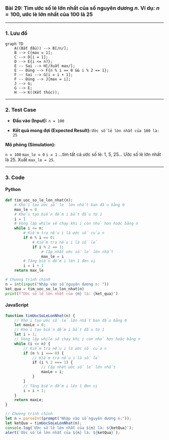 ### Bài 29: Tìm ước số lẻ lớn nhất của số nguyên dương $n$. Ví dụ: $n = 100$, ước lẻ lớn nhất của 100 là 25

---

### **1. Lưu đồ**

```mermaid
graph TD
    A((Bắt đầu)) --> B[/n/];
    B --> C[max = 1];
    C --> D[i = 1];
    D --> E{i <= n?};
    E -- Sai --> H[/Xuất max/];
    E -- Đúng --> F{n % i == 0 && i % 2 == 1};
    F -- Sai --> G[i = i + 1];
    F -- Đúng --> J[max = i];
    J --> G;
    G --> E;
    H --> K((Kết thúc));
```

---

### **2. Test Case**

- **Đầu vào (Input):** `n = 100`

- **Kết quả mong đợi (Expected Result):** `Ước số lẻ lớn nhất của 100 là: 25`


**Mô phỏng (Simulation):**

`n = 100`
`max_le = 0`
`i = 1`
...tìm tất cả ước số lẻ: 1, 5, 25...
Ước số lẻ lớn nhất là 25.
Xuất `max_le = 25`.

---

### **3. Code**

#### **Python**

```python
def tim_uoc_so_le_lon_nhat(n):
    # Khởi tạo ước số lẻ lớn nhất ban đầu bằng 0
    max_le = 0
    # Khởi tạo biến đếm i bắt đầu từ 1
    i = 1
    # Vòng lặp while sẽ chạy khi i còn nhỏ hơn hoặc bằng n
    while i <= n:
        # Kiểm tra nếu i là ước số của n
        if n % i == 0:
            # Kiểm tra nếu i là số lẻ
            if i % 2 == 1:
                # Cập nhật ước số lẻ lớn nhất
                max_le = i
        # Tăng biến đếm i lên 1 đơn vị
        i = i + 1
    return max_le

# Chương trình chính
n = int(input("Nhập vào số nguyên dương n: "))
ket_qua = tim_uoc_so_le_lon_nhat(n)
print(f"Ước số lẻ lớn nhất của {n} là: {ket_qua}")
```

#### **JavaScript**

```javascript
function timUocSoLeLonNhat(n) {
    // Khởi tạo ước số lẻ lớn nhất ban đầu bằng 0
    let maxLe = 0;
    // Khởi tạo biến đếm i bắt đầu từ 1
    let i = 1;
    // Vòng lặp while sẽ chạy khi i còn nhỏ hơn hoặc bằng n
    while (i <= n) {
        // Kiểm tra nếu i là ước số của n
        if (n % i === 0) {
            // Kiểm tra nếu i là số lẻ
            if (i % 2 === 1) {
                // Cập nhật ước số lẻ lớn nhất
                maxLe = i;
            }
        }
        // Tăng biến đếm i lên 1 đơn vị
        i = i + 1;
    }
    return maxLe;
}

// Chương trình chính
let n = parseInt(prompt("Nhập vào số nguyên dương n:"));
let ketQua = timUocSoLeLonNhat(n);
console.log(`Ước số lẻ lớn nhất của ${n} là: ${ketQua}`);
alert(`Ước số lẻ lớn nhất của ${n} là: ${ketQua}`);
```